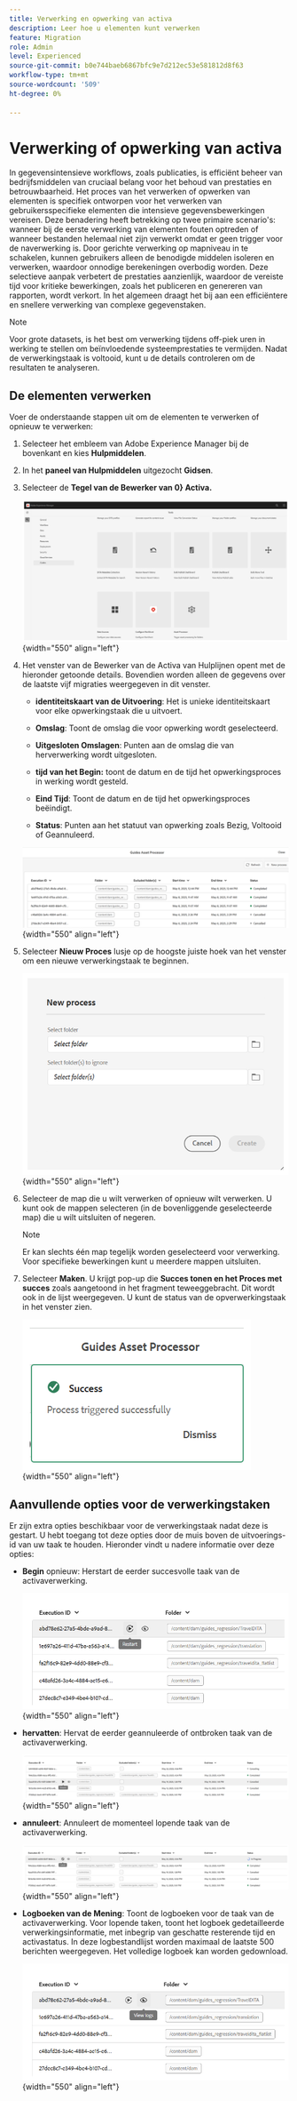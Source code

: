 ```yaml
---
title: Verwerking en opwerking van activa
description: Leer hoe u elementen kunt verwerken
feature: Migration
role: Admin
level: Experienced
source-git-commit: b0e744baeb6867bfc9e7d212ec53e581812d8f63
workflow-type: tm+mt
source-wordcount: '509'
ht-degree: 0%

---
```


# Verwerking of opwerking van activa

In gegevensintensieve workflows, zoals publicaties, is efficiënt beheer van bedrijfsmiddelen van cruciaal belang voor het behoud van prestaties en betrouwbaarheid. Het proces van het verwerken of opwerken van elementen is specifiek ontworpen voor het verwerken van gebruikersspecifieke elementen die intensieve gegevensbewerkingen vereisen. Deze benadering heeft betrekking op twee primaire scenario&#39;s: wanneer bij de eerste verwerking van elementen fouten optreden of wanneer bestanden helemaal niet zijn verwerkt omdat er geen trigger voor de naverwerking is. Door gerichte verwerking op mapniveau in te schakelen, kunnen gebruikers alleen de benodigde middelen isoleren en verwerken, waardoor onnodige berekeningen overbodig worden. Deze selectieve aanpak verbetert de prestaties aanzienlijk, waardoor de vereiste tijd voor kritieke bewerkingen, zoals het publiceren en genereren van rapporten, wordt verkort. In het algemeen draagt het bij aan een efficiëntere en snellere verwerking van complexe gegevenstaken.

>[!NOTE]
>
> Voor grote datasets, is het best om verwerking tijdens off-piek uren in werking te stellen om beïnvloedende systeemprestaties te vermijden. Nadat de verwerkingstaak is voltooid, kunt u de details controleren om de resultaten te analyseren.

## De elementen verwerken

Voer de onderstaande stappen uit om de elementen te verwerken of opnieuw te verwerken:

1. Selecteer het embleem van Adobe Experience Manager bij de bovenkant en kies **Hulpmiddelen**.
1. In het **paneel van Hulpmiddelen** uitgezocht **Gidsen**.
1. Selecteer de **Tegel van de Bewerker van 0} Activa.**

   ![ stroom-activa-bewerker ](images/flow-asset-processor.png){width="550" align="left"}

1. Het venster van de Bewerker van de Activa van Hulplijnen opent met de hieronder getoonde details. Bovendien worden alleen de gegevens over de laatste vijf migraties weergegeven in dit venster.

   - **identiteitskaart van de Uitvoering**: Het is unieke identiteitskaart voor elke opwerkingstaak die u uitvoert.

   - **Omslag**: Toont de omslag die voor opwerking wordt geselecteerd.

   - **Uitgesloten Omslagen**: Punten aan de omslag die van herverwerking wordt uitgesloten.

   - **tijd van het Begin:** toont de datum en de tijd het opwerkingsproces in werking wordt gesteld.

   - **Eind Tijd**: Toont de datum en de tijd het opwerkingsproces beëindigt.

   - **Status**: Punten aan het statuut van opwerking zoals Bezig, Voltooid of Geannuleerd.

   ![ gidsen-activa-bewerker ](images/guides-asset-processor.png){width="550" align="left"}

1. Selecteer **Nieuw Proces** lusje op de hoogste juiste hoek van het venster om een nieuwe verwerkingstaak te beginnen.

   ![ nieuw-proces-activa-bewerker ](images/new-process-asset-processor.png){width="550" align="left"}

1. Selecteer de map die u wilt verwerken of opnieuw wilt verwerken. U kunt ook de mappen selecteren (in de bovenliggende geselecteerde map) die u wilt uitsluiten of negeren.

   >[!NOTE]
   >
   >Er kan slechts één map tegelijk worden geselecteerd voor verwerking. Voor specifieke bewerkingen kunt u meerdere mappen uitsluiten.

1. Selecteer **Maken**. U krijgt pop-up die **Succes tonen en het Proces met succes** zoals aangetoond in het fragment teweeggebracht. Dit wordt ook in de lijst weergegeven. U kunt de status van de opverwerkingstaak in het venster zien.

   ![ bericht-activa-bewerker ](images/message-asset-processor.png){width="550" align="left"}


## Aanvullende opties voor de verwerkingstaken

Er zijn extra opties beschikbaar voor de verwerkingstaak nadat deze is gestart. U hebt toegang tot deze opties door de muis boven de uitvoerings-id van uw taak te houden. Hieronder vindt u nadere informatie over deze opties:

- **Begin** opnieuw: Herstart de eerder succesvolle taak van de activaverwerking.

  ![ opnieuw beginnen-activa-bewerker ](images/restart-asset-processor.png){width="550" align="left"}

- **hervatten**: Hervat de eerder geannuleerde of ontbroken taak van de activaverwerking.

  ![ hervat-activa-bewerker ](images/resume-asset-processor.png){width="550" align="left"}

- **annuleert**: Annuleert de momenteel lopende taak van de activaverwerking.

  ![ annuleren-activa-bewerker ](images/cancel-asset-processor.png){width="550" align="left"}

- **Logboeken van de Mening**: Toont de logboeken voor de taak van de activaverwerking. Voor lopende taken, toont het logboek gedetailleerde verwerkingsinformatie, met inbegrip van geschatte resterende tijd en activastatus. In deze logbestandlijst worden maximaal de laatste 500 berichten weergegeven. Het volledige logboek kan worden gedownload.

  ![ logboeken-activa-bewerker ](images/logs-asset-processor.png){width="550" align="left"}




